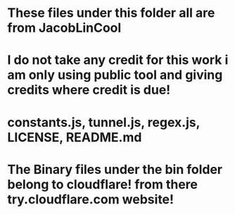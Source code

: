 # These files under this folder all are from JacobLinCool
# I do not take any credit for this work i am only using public tool and giving credits where credit is due!
# constants.js, tunnel.js, regex.js, LICENSE, README.md
# 
# The Binary files under the bin folder belong to cloudflare! from there try.cloudflare.com website!
#

